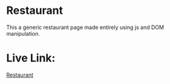 # Restaurant
This a generic restaurant page made entirely using js and DOM manipulation.

# Live Link:
[Restaurant](https://somelocalrestaurant.netlify.app/)